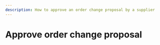 ```yaml
---
description: How to approve an order change proposal by a supplier
---
```


# Approve order change proposal
